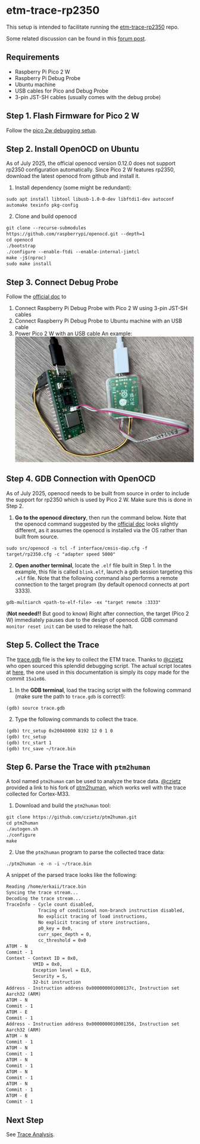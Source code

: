 # etm-trace-rp2350
This setup is intended to facilitate running the [etm-trace-rp2350](https://github.com/czietz/etm-trace-rp2350)
repo.

Some related discussion can be found in this [forum post](https://forums.raspberrypi.com/viewtopic.php?t=383655).

## Requirements
* Raspberry Pi Pico 2 W
* Raspberry Pi Debug Probe
* Ubuntu machine 
* USB cables for Pico and Debug Probe
* 3-pin JST-SH cables (usually comes with the debug probe)

## Step 1. Flash Firmware for Pico 2 W
Follow the [pico 2w debugging setup](/pico-2w-debug).

## Step 2. Install OpenOCD on Ubuntu
As of July 2025, the official openocd version 0.12.0 does not support rp2350 
configuration automatically. Since Pico 2 W features rp2350, download the latest
openocd from github and install it.

1. Install dependency (some might be redundant):
```
sudo apt install libtool libusb-1.0-0-dev libftdi1-dev autoconf automake texinfo pkg-config
```

2. Clone and build openocd
```
git clone --recurse-submodules https://github.com/raspberrypi/openocd.git --depth=1
cd openocd
./bootstrap
./configure --enable-ftdi --enable-internal-jimtcl
make -j$(nproc)
sudo make install
```

## Step 3. Connect Debug Probe 
Follow the [official doc](https://www.raspberrypi.com/documentation/microcontrollers/debug-probe.html#serial-connections) to 
1. Connect Raspberry Pi Debug Probe with Pico 2 W using 3-pin JST-SH cables
2. Connect Raspberry Pi Debug Probe to Ubuntu machine with an USB cable
3. Power Pico 2 W with an USB cable
An example:
![connection](connection.png)

## Step 4. GDB Connection with OpenOCD
As of July 2025, openocd needs to be built from source in order to include the
support for rp2350 which is used by Pico 2 W. Make sure this is done in Step 2.

1. **Go to the openocd directory**, then run the command below. 
Note that the openocd command suggested by the [official doc](https://www.raspberrypi.com/documentation/microcontrollers/debug-probe.html#standalone-program-upload) looks slightly different, as it 
assumes the openocd is installed via the OS rather than built from source.
```
sudo src/openocd -s tcl -f interface/cmsis-dap.cfg -f target/rp2350.cfg -c "adapter speed 5000"
```

2. **Open another terminal**, locate the ```.elf``` file built in Step 1. In the 
example, this file is called ```blink.elf```, launch a gdb session targeting this
```.elf``` file. Note that the following command also performs a remote 
connection to the target program (by default openocd connects at port 3333).
```
gdb-multiarch <path-to-elf-file> -ex "target remote :3333"
```

(**Not needed!!** But good to know) Right after connection, the target (Pico 2 W) 
immediately pauses due to the design of openocd. GDB command ```monitor reset init```
can be used to release the halt.

## Step 5. Collect the Trace
The [trace.gdb](trace.gdb) file is the key to collect the ETM trace. Thanks to 
[@czietz](https://github.com/czietz) who open sourced this splendid debugging
script. The actual script locates at [here](https://github.com/czietz/etm-trace-rp2350/blob/master/trace.gdb), 
the one used in this documentation is simply its copy made for the commit 
```15a1e86```.

1. In the **GDB terminal**, load the tracing script with the following command 
(make sure the path to ```trace.gdb``` is correct!): 
```
(gdb) source trace.gdb
```

2. Type the following commands to collect the trace.
```
(gdb) trc_setup 0x20040000 8192 12 0 1 0
(gdb) trc_setup 
(gdb) trc_start 1
(gdb) trc_save ~/trace.bin
```

## Step 6. Parse the Trace with ```ptm2human```
A tool named ```ptm2human``` can be used to analyze the trace data. [@czietz](https://github.com/czietz) 
provided a link to his fork of [ptm2human](https://github.com/czietz/ptm2human/), 
which works well with the trace collected for Cortex-M33.

1. Download and build the ```ptm2human``` tool:
```
git clone https://github.com/czietz/ptm2human.git
cd ptm2human
./autogen.sh
./configure
make
```

2. Use the ```ptm2human``` program to parse the collected trace data:
```
./ptm2human -e -n -i ~/trace.bin
```

A snippet of the parsed trace looks like the following:
```
Reading /home/erkaii/trace.bin
Syncing the trace stream...
Decoding the trace stream...
TraceInfo - Cycle count disabled,
            Tracing of conditional non-branch instruction disabled,
            No explicit tracing of load instructions,
            No explicit tracing of store instructions,
            p0_key = 0x0,
            curr_spec_depth = 0,
            cc_threshold = 0x0
ATOM - N
Commit - 1
Context - Context ID = 0x0,
          VMID = 0x0,
          Exception level = EL0,
          Security = S,
          32-bit instruction
Address - Instruction address 0x000000001000137c, Instruction set Aarch32 (ARM)
ATOM - N
Commit - 1
ATOM - E
Commit - 1
Address - Instruction address 0x0000000010001356, Instruction set Aarch32 (ARM)
ATOM - N
Commit - 1
ATOM - N
Commit - 1
ATOM - N
Commit - 1
ATOM - N
Commit - 1
ATOM - N
Commit - 1
ATOM - E
Commit - 1
```

## Next Step
See [Trace Analysis](trace_analysis.md). 


